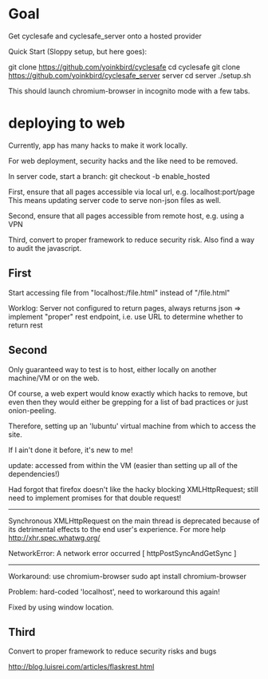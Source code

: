 # Goal
Get cyclesafe and cyclesafe_server onto a hosted provider

Quick Start (Sloppy setup, but here goes):

git clone https://github.com/yoinkbird/cyclesafe
cd cyclesafe
git clone https://github.com/yoinkbird/cyclesafe_server server
cd server
./setup.sh

This should launch chromium-browser in incognito mode with a few tabs.

# deploying to web
Currently, app has many hacks to make it work locally.

For web deployment, security hacks and the like need to be removed.

In server code, start a branch:
git checkout -b enable_hosted

First, ensure that all pages accessible via local url, e.g. localhost:port/page
This means updating server code to serve non-json files as well.

Second, ensure that all pages accessible from remote host, e.g. using a VPN

Third, convert to proper framework to reduce security risk. 
Also find a way to audit the javascript.

## First
Start accessing file from "localhost:<port>/file.html" instead of "<path>/file.html"

Worklog:
Server not configured to return pages, always returns json
=> implement "proper" rest endpoint, i.e. use URL to determine whether to return rest

## Second

Only guaranteed way to test is to host, either locally on another machine/VM or on the web.

Of course, a web expert would know exactly which hacks to remove, but even then they would either be grepping for a list of bad practices or just onion-peeling.

Therefore, setting up an 'lubuntu' virtual machine from which to access the site.

If I ain't done it before, it's new to me!

update:
accessed from within the VM (easier than setting up all of the dependencies!)

Had forgot that firefox doesn't like the hacky blocking XMLHttpRequest; still need to implement promises for that double request!
 - - -
Synchronous XMLHttpRequest on the main thread is deprecated because of its detrimental effects to the end user's experience. For more help http://xhr.spec.whatwg.org/

NetworkError: A network error occurred
[ httpPostSyncAndGetSync ]
 - - -

Workaround: use chromium-browser
sudo apt install chromium-browser

Problem: hard-coded 'localhost', need to workaround this again!

Fixed by using window location.

## Third
Convert to proper framework to reduce security risks and bugs

http://blog.luisrei.com/articles/flaskrest.html
